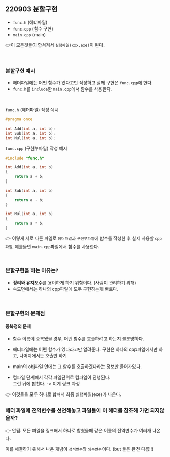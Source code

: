 ## 220903 분할구현

* `func.h` (헤더파일)
* `func.cpp` (함수 구현)
* `main.cpp` (main)  

👉이 모든것들이 합쳐져서 `실행파일(xxx.exe)`이 된다.  

<br/>
 
 ### 분할구현 예시
* 헤더파일에는 어떤 함수가 있다고만 작성하고 실제 구현은 `func.cpp`에 한다.  
* `func.h`를 `include`한 `main.cpp`에서 함수를 사용한다.  

<br/>

`func.h` (헤더파일) 작성 예시
```cpp
#pragma once

int Add(int a, int b);
int Sub(int a, int b);
int Mul(int a, int b);

```

`func.cpp` (구현부파일) 작성 예시
```cpp
#include "func.h"

int Add(int a, int b)
{
    return a + b;
}

int Sub(int a, int b)
{
    return a - b;
}

int Mul(int a, int b)
{
    return a * b;
}

```
👉 이렇게 서로 다른 파일로 `헤더파일`과 `구현부파일`에 함수를 작성한 후 실제 사용할 `cpp파일`, 예를들면 `main.cpp`파일에서 함수를 사용한다.  

<br/>

### 분할구현을 하는 이유는?
* **정리와 유지보수**를 용이하게 하기 위함이다. (사람이 관리하기 위해)
* 속도면에서는 하나의 cpp파일에 모두 구현하는게 빠르다.

<br/>

### 분할구현의 문제점  
#### 중복정의 문제

* 함수 이름이 중복됐을 경우, 어떤 함수를 호출하려고 하는지 불분명하다.  
* 헤더파일에는 어떤 함수가 있다라고만 알려준다. 구현은 하나의 cpp파일에서만 하고, 나머지에서는 호출만 하기

 
* main의 obj파일 안에는 그 함수를 호출하겠다라는 정보만 들어가있다.

* 컴파일 단계에서 각각 파일단위로 컴파일이 진행된다.    
그런 뒤에 합친다. -> 이게 링크 과정

👉 이것들을 모두 하나로 합쳐서 최종 실행파일(exe)가 나온다.

 

### 헤더 파일에 전역변수를 선언해놓고 파일들이 이 헤더를 참조해 가면 되지않을까?  
👉 안됨. 모든 파일을 링크해서 하나로 합쳤을때 같은 이름의 전역변수가 여러개 나온다.

이를 해결하기 위해서 나온 개념이 `정적변수`와 `외부변수`이다. (but 둘은 완전 다름!!)